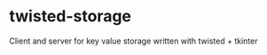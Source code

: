twisted-storage
===============

Client and server for key value storage written with twisted + tkinter

